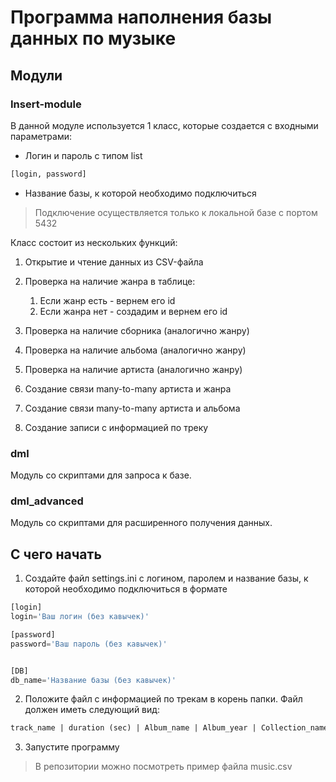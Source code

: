 # Программа наполнения базы данных по музыке

## Модули
### Insert-module
В данной модуле используется 1 класс, которые создается с входными параметрами:
* Логин и пароль с типом list
```python
[login, password]
```
* Название базы, к которой необходимо подключиться
  
> Подключение осуществляется только к локальной базе с портом 5432

Класс состоит из нескольких функций:
1. Открытие и чтение данных из CSV-файла
1. Проверка на наличие жанра в таблице:
    1. Если жанр есть - вернем его id
    1. Если жанра нет - создадим и вернем его id
    
1. Проверка на наличие сборника (аналогично жанру)
1. Проверка на наличие альбома (аналогично жанру)
1. Проверка на наличие артиста (аналогично жанру)
1. Создание связи many-to-many артиста и жанра
1. Создание связи many-to-many артиста и альбома
1. Создание записи с информацией по треку

### dml
Модуль со скриптами для запроса к базе.

### dml_advanced
Модуль со скриптами для расширенного получения данных.

## С чего начать
1. Создайте файл settings.ini с логином, паролем и название базы, к которой необходимо подключиться в формате
```python
[login]
login='Ваш логин (без кавычек)'

[password]
password='Ваш пароль (без кавычек)'


[DB]
db_name='Название базы (без кавычек)'
```
2. Положите файл с информацией по трекам в корень папки. Файл должен иметь следующий вид:
```txt
track_name | duration (sec) | Album_name | Album_year | Collection_name | Collection_year | Genre | Artist
```
3. Запустите программу

> В репозитории можно посмотреть пример файла music.csv